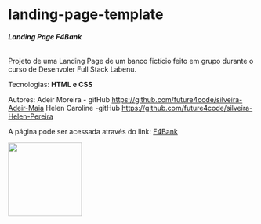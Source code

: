 # landing-page-template

###### __Landing Page F4Bank__

Projeto de uma Landing Page de um banco fictício feito em grupo durante o curso de Desenvoler Full Stack Labenu.

Tecnologias:
__HTML e CSS__ 

Autores:
Adeir Moreira - gitHub https://github.com/future4code/silveira-Adeir-Maia
Helen Caroline -gitHub https://github.com/future4code/silveira-Helen-Pereira

A página pode ser acessada através do link:
[F4Bank](Labenu-LandigPage5.surge.sh)

<img src="./img/f41.png" height="150" width="150" align="center">





